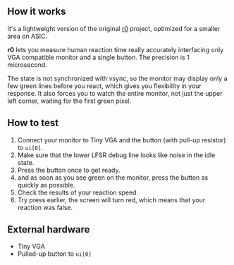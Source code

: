 <!---

This file is used to generate your project datasheet. Please fill in the information below and delete any unused
sections.

You can also include images in this folder and reference them in the markdown. Each image must be less than
512 kb in size, and the combined size of all images must be less than 1 MB.
-->

## How it works

It's a lightweight version of the original [r0](https://github.com/LIMPIX31/r0) project, optimized for a smaller area on
ASIC.

**r0** lets you measure human reaction time really accurately interfacing only VGA compatible monitor and a single
button. The precision is 1 microsecond.

The state is not synchronized with vsync, so the monitor may display only a few green lines before you react, which
gives you flexibility in your response. It also forces you to watch the entire monitor, not just the upper left corner,
waiting for the first green pixel.

## How to test

1. Connect your monitor to Tiny VGA and the button (with pull-up resistor) to `ui[0]`.
2. Make sure that the lower LFSR debug line looks like noise in the idle state.
3. Press the button once to get ready.
4. and as soon as you see green on the monitor, press the button as quickly as possible.
5. Check the results of your reaction speed 
6. Try press earlier, the screen will turn red, which means that your reaction was false.

## External hardware

* Tiny VGA
* Pulled-up button to `ui[0]`
